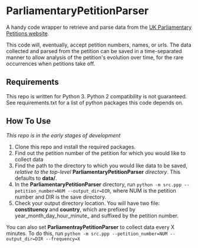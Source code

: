 # ParliamentaryPetitionParser
A handy code wrapper to retrieve and parse data from the [UK Parliamentary Petitions website](https://petition.parliament.uk/).

This code will, eventually, accept petition numbers, names, or urls.
The data collected and parsed from the petition can be saved in a time-separated manner to allow analysis of the petition's evolution over time,
for the rare occurrences when petitions take off.

## Requirements
This repo is written for Python 3. Python 2 compatibility is not guaranteed.
See requirements.txt for a list of python packages this code depends on.

## How To Use
*This repo is in the early stages of development*
1. Clone this repo and install the required packages.
2. Find out the petition number of the petition for which you would like to collect data
3. Find the path to the directory to which you would like data to be saved, *relative to the top-level* **ParliamentaryPetitionParser** *directory*. This defaults to **data/**.
4. In the **ParliamentaryPetitionParser** directory, run `python -m src.ppp --petition_number=NUM --output_dir=DIR`, 
where NUM is the petition number and DIR is the save directory.
5. Check your output directory location. You will have two file: **constituency** and **country**, which
are prefixed by year_month_day_hour_minute_ and suffixed by the petition number.

You can also set **ParliamentrayPetitionParser** to collect data every X minutes. To do this, run
`python -m src.ppp --petition_number=NUM --output_dir=DIR --frequency=X`
